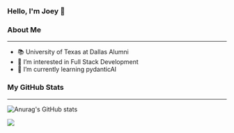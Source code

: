 ### Hello, I'm Joey 👋
### About Me
---
- 📚 University of Texas at Dallas Alumni
- 👀 I’m interested in Full Stack Development
- 🌱 I’m currently learning pydanticAI
### My GitHub Stats
---
![Anurag's GitHub stats](https://github-readme-stats.vercel.app/api?username=joeychrys&show_icons=true&theme=radical)
<p align='start'>
<img align="center" src="https://github-readme-stats.vercel.app/api/top-langs/?username=joeychrys&title_color=ffffff&text_color=c9cacc&icon_color=2bbc8a&bg_color=1d1f21" />
</p>
